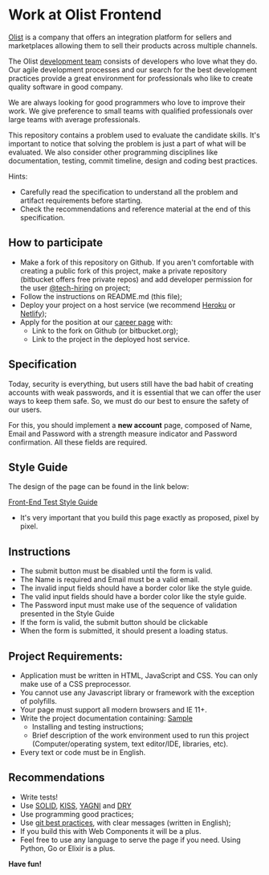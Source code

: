 # Work at Olist Frontend

[Olist](https://olist.com/) is a company that offers an integration platform
for sellers and marketplaces allowing them to sell their products across
multiple channels.

The Olist [development team](https://engineering.olist.com/) consists of
developers who love what they do. Our agile development processes and our
search for the best development practices provide a great environment for
professionals who like to create quality software in good company.

We are always looking for good programmers who love to improve their work. We
give preference to small teams with qualified professionals over large teams
with average professionals.

This repository contains a problem used to evaluate the candidate skills.
It's important to notice that solving the problem is just a
part of what will be evaluated. We also consider other programming disciplines
like documentation, testing, commit timeline, design and coding best
practices.

Hints:

* Carefully read the specification to understand all the problem and
  artifact requirements before starting.
* Check the recommendations and reference material at the end of this
  specification.


## How to participate

* Make a fork of this repository on Github. If you aren't comfortable with
   creating a public fork of this project, make a private repository
   (bitbucket offers free private repos) and add developer permission for the
   user [@tech-hiring](https://gitlab.com/tech-hiring) on project;
* Follow the instructions on README.md (this file);
* Deploy your project on a host service (we recommend
   [Heroku](https://heroku.com) or [Netlify](http://netlify.com/));
* Apply for the position at our [career page](https://www.99jobs.com/olist)
   with:
   * Link to the fork on Github (or bitbucket.org);
   * Link to the project in the deployed host service.


## Specification

Today, security is everything, but users still have the bad habit of creating
accounts with weak passwords, and it is essential that we can offer the user
ways to keep them safe. So, we must do our best to ensure the safety of our
users.

For this, you should implement a **new account** page, composed of Name, Email
and Password with a strength measure indicator and Password confirmation. All
these fields are required.


## Style Guide

The design of the page can be found in the link below:

[Front-End Test Style Guide](https://www.figma.com/file/rsSlx8jDHls6nWXziElWTk/olist----front-end-test)

* It's very important that you build this page exactly as proposed, pixel by
pixel.


## Instructions

* The submit button must be disabled until the form is valid.
* The Name is required and Email must be a valid email.
* The invalid input fields should have a border color like the style guide.
* The valid input fields should have a border color like the style guide.
* The Password input must make use of the sequence of validation presented in
  the Style Guide
* If the form is valid, the submit button should be clickable
* When the form is submitted, it should present a loading status.


## Project Requirements:

* Application must be written in HTML, JavaScript and CSS. You can only make
  use of a CSS preprocessor.
* You cannot use any Javascript library or framework with the exception of
  polyfills.
* Your page must support all modern browsers and IE 11+.
* Write the project documentation containing: [Sample](https://github.com/elsewhencode/project-guidelines/blob/master/README.sample.md)
  * Installing and testing instructions;
  * Brief description of the work environment used to run this
    project (Computer/operating system, text editor/IDE, libraries, etc).
* Every text or code must be in English.


## Recommendations

* Write tests!
* Use [SOLID](https://en.wikipedia.org/wiki/SOLID_(object-oriented_design)), [KISS](https://en.wikipedia.org/wiki/KISS_principle), [YAGNI](https://en.wikipedia.org/wiki/You_aren%27t_gonna_need_it) and [DRY](https://en.wikipedia.org/wiki/Don%27t_repeat_yourself)
* Use programming good practices;
* Use [git best practices](https://www.git-tower.com/learn/git/ebook/en/command-line/appendix/best-practices),
  with clear messages (written in English);
* If you build this with Web Components it will be a plus.
* Feel free to use any language to serve the page if you need. Using Python,
  Go or Elixir is a plus.

**Have fun!**